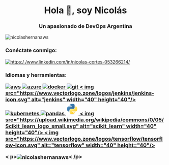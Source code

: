 <h1 align="center">Hola 👋, soy Nicolás</h1>
<h3 align="center">Un apasionado de DevOps Argentina</h3>

<p align="left"> <img src="https: //komarev.com/ghpvc/?username=nicolashernanaws&label=Profile%20views&color=0e75b6&style=flat" alt="nicolashernanaws" /> </p>

<h3 align="left">Conéctate conmigo:</h3>
<p align="left">
<a href="https://linkedin.com/in/https://www.linkedin.com/in/nicolas-cortes-053266214/" target="blank"><img align= "center" src="https://raw.githubusercontent.com/rahuldkjain/github-profile-readme-generator/master/src/images/icons/Social/linked-in-alt.svg" alt="https:/ /www.linkedin.com/in/nicolas-cortes-053266214/" height="30" width="40" /></a>
</p>

<h3 align="left">Idiomas y herramientas:</ h3>
<p align="left"> <a href="https://aws.amazon.com" target="_blank" rel="noreferrer"> <img src="https://raw.githubusercontent.com/devicons /devicon/master/icons/amazonwebservices/amazonwebservices-original-wordmark.svg" alt="aws" width="40" height="40"/> </a> <a href="https://azure.microsoft .com/en-in/" target="_blank" rel="noreferrer"> <img src="https://www.vectorlogo.zone/logos/microsoft_azure/microsoft_azure-icon.svg" alt="azure" ancho ="40" altura="40"/> </a> <a href="https://www.docker.com/" target="_blank" rel="noreferrer"> <img src="https:/ /raw.githubusercontent.com/devicons/devicon/master/icons/docker/docker-original-wordmark.svg" alt="docker" width="40" height="40"/> </a> <a href= "https://git-scm.com/" target="_blank" rel="noreferrer"> <img src="https://www.vectorlogo.zone/logos/git-scm/git-scm-icon. svg" alt="git" width="40" height="40"/> </a> <a href="https://www.jenkins.io" target="_blank" rel="noreferrer"> < img src="https://www.vectorlogo.zone/logos/jenkins/jenkins-icon.svg" alt="jenkins" width="40" height="40"/> </a> <a href=" https://kubernetes.io" target="_blank" rel="noreferrer"> <img src="https://www.vectorlogo.zone/logos/kubernetes/kubernetes-icon.svg" alt="kubernetes" ancho ="40" altura="40"/> </a> <a href="https://pandas.pydata.org/" target="_blank" rel="noreferrer"> <img src="https:/ /raw.githubusercontent.com/devicons/devicon/2ae2a900d2f041da66e950e4d48052658d850630/icons/pandas/pandas-original.svg" alt="pandas" width="40" height="40"/> </a> <a href="https ://www.python.org" target="_blank" rel="noreferrer"> <img src="https://raw.githubusercontent.com/devicons/devicon/master/icons/python/python-original.svg " alt="python" width="40" height="40"/> </a> <a href="https://scikit-learn.org/" target="_blank" rel="noreferrer"> < img src="https://upload.wikimedia.org/wikipedia/commons/0/05/Scikit_learn_logo_small.svg" alt="scikit_learn" width="40" height="40"/> </a> <a href="https://www.tensorflow.org" target="_blank" rel="noreferrer"> < img src="https://www.vectorlogo.zone/logos/tensorflow/tensorflow-icon.svg" alt="tensorflow" width="40" height="40"/> </a> </p>

< p><img align="center" src="https://github-readme-stats.vercel.app/api/top-langs?username=nicolashernanaws&show_icons=true&locale=en&layout=compact" alt="nicolashernanaws" />< /p>
